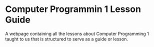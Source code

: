 # Computer Programmin 1 Lesson Guide

A webpage containing all the lessons about Computer Programming 1 taught to us that is structured to serve as a guide or lesson.
